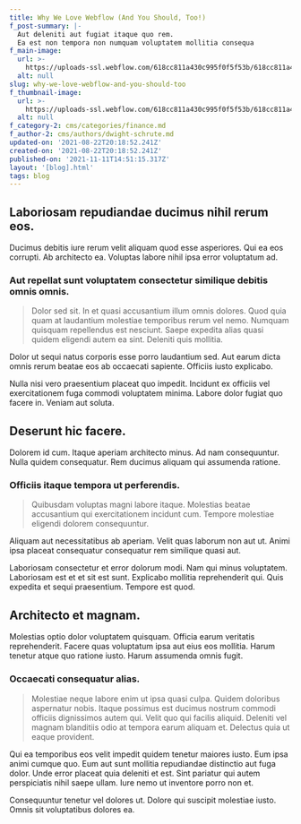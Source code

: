 ```yaml
---
title: Why We Love Webflow (And You Should, Too!)
f_post-summary: |-
  Aut deleniti aut fugiat itaque quo rem.
  Ea est non tempora non numquam voluptatem mollitia consequa
f_main-image:
  url: >-
    https://uploads-ssl.webflow.com/618cc811a430c995f0f5f53b/618cc811a430c941e5f5f5c4_1629663529907-image14.jpg
  alt: null
slug: why-we-love-webflow-and-you-should-too
f_thumbnail-image:
  url: >-
    https://uploads-ssl.webflow.com/618cc811a430c995f0f5f53b/618cc811a430c94ecbf5f5c2_1629663529913-image1.jpg
  alt: null
f_category-2: cms/categories/finance.md
f_author-2: cms/authors/dwight-schrute.md
updated-on: '2021-08-22T20:18:52.241Z'
created-on: '2021-08-22T20:18:52.241Z'
published-on: '2021-11-11T14:51:15.317Z'
layout: '[blog].html'
tags: blog
---
```


Laboriosam repudiandae ducimus nihil rerum eos.
-----------------------------------------------

Ducimus debitis iure rerum velit aliquam quod esse asperiores. Qui ea eos corrupti. Ab architecto ea. Voluptas labore nihil ipsa error voluptatum ad.

### Aut repellat sunt voluptatem consectetur similique debitis omnis omnis.

> Dolor sed sit. In et quasi accusantium illum omnis dolores. Quod quia quam at laudantium molestiae temporibus rerum vel nemo. Numquam quisquam repellendus est nesciunt. Saepe expedita alias quasi quidem eligendi autem ea sint. Deleniti quis mollitia.

Dolor ut sequi natus corporis esse porro laudantium sed. Aut earum dicta omnis rerum beatae eos ab occaecati sapiente. Officiis iusto explicabo.

Nulla nisi vero praesentium placeat quo impedit. Incidunt ex officiis vel exercitationem fuga commodi voluptatem minima. Labore dolor fugiat quo facere in. Veniam aut soluta.

Deserunt hic facere.
--------------------

Dolorem id cum. Itaque aperiam architecto minus. Ad nam consequuntur. Nulla quidem consequatur. Rem ducimus aliquam qui assumenda ratione.

### Officiis itaque tempora ut perferendis.

> Quibusdam voluptas magni labore itaque. Molestias beatae accusantium qui exercitationem incidunt cum. Tempore molestiae eligendi dolorem consequuntur.

Aliquam aut necessitatibus ab aperiam. Velit quas laborum non aut ut. Animi ipsa placeat consequatur consequatur rem similique quasi aut.

Laboriosam consectetur et error dolorum modi. Nam qui minus voluptatem. Laboriosam est et et sit est sunt. Explicabo mollitia reprehenderit qui. Quis expedita et sequi praesentium. Tempore est quod.

Architecto et magnam.
---------------------

Molestias optio dolor voluptatem quisquam. Officia earum veritatis reprehenderit. Facere quas voluptatum ipsa aut eius eos mollitia. Harum tenetur atque quo ratione iusto. Harum assumenda omnis fugit.

### Occaecati consequatur alias.

> Molestiae neque labore enim ut ipsa quasi culpa. Quidem doloribus aspernatur nobis. Itaque possimus est ducimus nostrum commodi officiis dignissimos autem qui. Velit quo qui facilis aliquid. Deleniti vel magnam blanditiis odio at tempora earum aliquam et. Delectus quia ut eaque provident.

Qui ea temporibus eos velit impedit quidem tenetur maiores iusto. Eum ipsa animi cumque quo. Eum aut sunt mollitia repudiandae distinctio aut fuga dolor. Unde error placeat quia deleniti et est. Sint pariatur qui autem perspiciatis nihil saepe ullam. Iure nemo ut inventore porro non et.

Consequuntur tenetur vel dolores ut. Dolore qui suscipit molestiae iusto. Omnis sit voluptatibus dolores ea.
